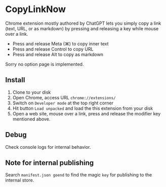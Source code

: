 # CopyLinkNow

Chrome extension mostly authored by ChatGPT lets you simply copy a link (text,
URL, or as markdown) by pressing and releasing a key while mouse over a link.

- Press and release Meta (⌘) to copy inner text
- Press and release Control to copy URL
- Press and release Alt to copy as markdown

Sorry no option page is implemented.

## Install

1. Clone to your disk
2. Open Chrome, access URL `chrome://extensions/`
3. Switch on `Developer mode` at the top right corner
4. Hit button `Load unpacked` and load the this extension from your disk
5. Open a web site, mouse over a link, press and release the modifier key
   mentioned above.

## Debug

Check console logs for internal behavior.

## Note for internal publishing

Search `manifest.json goend` to find the magic `key` for publishing to the
internal store.

